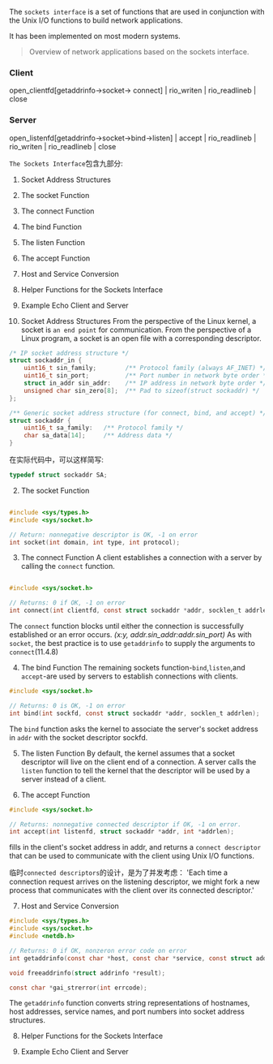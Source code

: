 
The `sockets interface` is a set of functions that are used in conjunction with the Unix I/O functions
to build network applications.

It has been implemented on most modern systems.

> Overview of network applications based on the sockets interface.
### Client
open_clientfd[getaddrinfo->socket->                connect] | rio_writen    | rio_readlineb | close
### Server
open_listenfd[getaddrinfo->socket->bind->listen] | accept   | rio_readlineb | rio_writen    | rio_readlineb | close


`The Sockets Interface`包含九部分:
1. Socket Address Structures
2. The socket Function 
3. The connect Function 
4. The bind Function 
5. The listen Function 
6. The accept Function 
7. Host and Service Conversion
8. Helper Functions for the Sockets Interface
9. Example Echo Client and Server

1. Socket Address Structures
From the perspective of the Linux kernel, a socket is `an end point` for communication.
From the perspective of a Linux program, a socket is an open file with a corresponding descriptor.
```c
/* IP socket address structure */
struct sockaddr_in {
    uint16_t sin_family;        /** Protocol family (always AF_INET) */
    uint16_t sin_port;          /** Port number in network byte order */
    struct in_addr sin_addr:    /** IP address in network byte order */
    unsigned char sin_zero[8];  /** Pad to sizeof(struct sockaddr) */
};
```

```c
/** Generic socket address structure (for connect, bind, and accept) */
struct sockaddr {
    uint16_t sa_family:   /** Protocol family */
    char sa_data[14];     /** Address data */
}
```
在实际代码中，可以这样简写: 
```c
typedef struct sockaddr SA;
```

2. The socket Function
```C

#include <sys/types.h>
#include <sys/socket.h>

// Return: nonnegative descriptor is OK, -1 on error
int socket(int domain, int type, int protocol);

```

3. The connect Function 
A client establishes a connection with a server by calling the `connect` function.

```C

#include <sys/socket.h>

// Returns: 0 if OK, -1 on error
int connect(int clientfd, const struct sockaddr *addr, socklen_t addrlen);

```
The `connect` function blocks until either the connection is successfully established or an error occurs.
*(x:y, addr.sin_addr:addr.sin_port)*
As with `socket`, the best practice is to use `getaddrinfo` to supply the arguments to `connect`(11.4.8)


4. The bind Function 
The remaining sockets function-`bind`,`listen`,and `accept`-are used by servers to establish connections with clients.

```C
#include <sys/socket.h>

// Returns: 0 is OK, -1 on error
int bind(int sockfd, const struct sockaddr *addr, socklen_t addrlen);

```
The `bind` function asks the kernel to associate the server's socket address in `addr` with the socket descriptor sockfd.

5. The listen Function 
By default, the kernel assumes that a socket descriptor will live on the client end of a connection. A server calls the `listen` function to tell the kernel that the descriptor will be used by a server instead of a client.

6. The accept Function 

```C
#include <sys/socket.h>

// Returns: nonnegative connected descriptor if OK, -1 on error.
int accept(int listenfd, struct sockaddr *addr, int *addrlen);

```
fills in the client's socket address in addr, and returns a `connect descriptor` that can be used to communicate with the client using Unix I/O functions.

临时`connected descriptors`的设计，是为了并发考虑：
'Each time a connection request arrives on the listening descriptor, we might fork a new process that communicates with the client over its connected descriptor.'


7. Host and Service Conversion

```C
#include <sys/types.h>
#include <sys/socket.h>
#include <netdb.h>

// Returns: 0 if OK, nonzeron error code on error
int getaddrinfo(const char *host, const char *service, const struct addrinfo *hints, struct addrinfo **result);

void freeaddrinfo(struct addrinfo *result);

const char *gai_strerror(int errcode);

```
The `getaddrinfo` function converts string representations of hostnames, host addresses, service names, and port numbers into socket address structures.

8. Helper Functions for the Sockets Interface

9. Example Echo Client and Server